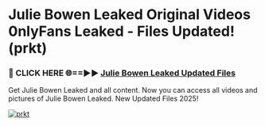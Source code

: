 # Julie Bowen Leaked Original Videos 0nlyFans Leaked - Files Updated! (prkt)

<h3>🔴 CLICK HERE 🌐==►► <a href="https://tinyurl.com/2m67pmp6" rel="nofollow">Julie Bowen Leaked Updated Files</a></h3>

Get Julie Bowen Leaked and all content. Now you can access all videos and pictures of Julie Bowen Leaked. New Updated Files 2025!

[![prkt](https://i.imgur.com/H4QAA4z.gif)](https://tinyurl.com/2m67pmp6)